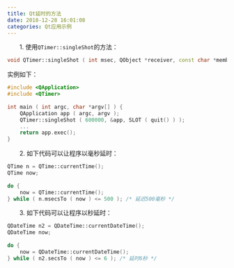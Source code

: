 ```yaml
---
title: Qt延时的方法
date: 2018-12-28 16:01:08
categories: Qt应用示例
---
```

&emsp;&emsp;1. 使用`QTimer::singleShot`的方法：

``` cpp
void QTimer::singleShot ( int msec, QObject *receiver, const char *member ) [static]
```

实例如下：

``` cpp
#include <QApplication>
#include <QTimer>
​
int main ( int argc, char *argv[] ) {
    QApplication app ( argc, argv );
    QTimer::singleShot ( 600000, &app, SLOT ( quit() ) );
    ...
    return app.exec();
}
```

&emsp;&emsp;2. 如下代码可以让程序以毫秒延时：

``` cpp
QTime n = QTime::currentTime();
QTime now;
​
do {
    now = QTime::currentTime();
} while ( n.msecsTo ( now ) <= 500 ); /* 延迟500毫秒 */
```

&emsp;&emsp;3. 如下代码可以让程序以秒延时：

``` cpp
QDateTime n2 = QDateTime::currentDateTime();
QDateTime now;
​
do {
    now = QDateTime::currentDateTime();
} while ( n2.secsTo ( now ) <= 6 ); /* 延时6秒 */
```